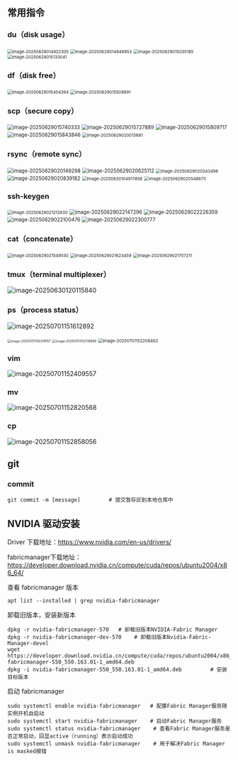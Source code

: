 ## 常用指令

### du（disk usage）

<img src="assets/image-20250629014922305.png" alt="image-20250629014922305" style="zoom:67%;" /> 

<img src="assets/image-20250629014949953.png" alt="image-20250629014949953" style="zoom:67%;" /> 

<img src="assets/image-20250629015035185.png" alt="image-20250629015035185" style="zoom:67%;" /> 

<img src="assets/image-20250629015133041.png" alt="image-20250629015133041" style="zoom:67%;" />  

### df（disk free）

<img src="assets/image-20250629015454394.png" alt="image-20250629015454394" style="zoom:67%;" /> 

<img src="assets/image-20250629015509891.png" alt="image-20250629015509891" style="zoom:67%;" /> 

### scp（secure copy）

<img src="assets/image-20250629015740333.png" alt="image-20250629015740333" style="zoom:80%;" /> 

<img src="assets/image-20250629015727889.png" alt="image-20250629015727889" style="zoom:80%;" /> 

<img src="assets/image-20250629015809717.png" alt="image-20250629015809717" style="zoom:80%;" /> 

<img src="assets/image-20250629015843846.png" alt="image-20250629015843846" style="zoom:80%;" /> 

<img src="assets/image-20250629020013881.png" alt="image-20250629020013881" style="zoom:67%;" /> 

### rsync（remote sync）

<img src="assets/image-20250629020149298.png" alt="image-20250629020149298" style="zoom:80%;" /> 

<img src="assets/image-20250629020625112.png" alt="image-20250629020625112" style="zoom:80%;" />  

<img src="assets/image-20250629020343498.png" alt="image-20250629020343498" style="zoom:67%;" /> 

<img src="assets/image-20250629020839182.png" alt="image-20250629020839182" style="zoom:80%;" />  

<img src="assets/image-20250630104917858.png" alt="image-20250630104917858" style="zoom:67%;" /> 

<img src="assets/image-20250629020548673.png" alt="image-20250629020548673" style="zoom: 67%;" />  

### ssh-keygen

<img src="assets/image-20250629021212630.png" alt="image-20250629021212630" style="zoom:67%;" /> 

<img src="assets/image-20250629022147296.png" alt="image-20250629022147296" style="zoom: 80%;" /> 

<img src="assets/image-20250629022226359.png" alt="image-20250629022226359" style="zoom:80%;" />  

<img src="assets/image-20250629022100476.png" alt="image-20250629022100476" style="zoom:80%;" /> 

<img src="assets/image-20250629022300777.png" alt="image-20250629022300777" style="zoom:80%;" /> 

 

### cat（concatenate）

<img src="assets/image-20250629021549530.png" alt="image-20250629021549530" style="zoom:67%;" /> 

<img src="assets/image-20250629021623459.png" alt="image-20250629021623459" style="zoom:67%;" /> 

<img src="assets/image-20250629021707211.png" alt="image-20250629021707211" style="zoom:67%;" /> 

### tmux（terminal multiplexer）

![image-20250630120115840](assets/image-20250630120115840.png)  

### ps（process status）

![image-20250701151612892](assets/image-20250701151612892.png)

<img src="assets/image-20250701150319157.png" alt="image-20250701150319157" style="zoom:50%;" /> 

<img src="assets/image-20250701152138669.png" alt="image-20250701152138669" style="zoom:50%;" /> 

<img src="assets/image-20250701152208462.png" alt="image-20250701152208462" style="zoom:67%;" /> 

### vim

![image-20250701152409557](assets/image-20250701152409557.png) 

### mv

![image-20250701152820568](assets/image-20250701152820568.png) 

### cp

![image-20250701152858056](assets/image-20250701152858056.png)

## git

### commit

```
git commit -m [message]			# 提交暂存区到本地仓库中
```



## NVIDIA 驱动安装

Driver 下载地址：https://www.nvidia.com/en-us/drivers/

fabricmanager下载地址：https://developer.download.nvidia.cn/compute/cuda/repos/ubuntu2004/x86_64/

查看 fabricmanager 版本

```
apt list --installed | grep nvidia-fabricmanager
```

卸载旧版本，安装新版本

```
dpkg -r nvidia-fabricmanager-570   # 卸载旧版本NVIDIA-Fabric Manager
dpkg -r nvidia-fabricmanager-dev-570    # 卸载旧版本Nvidia-Fabric-Manager-devel
wget https://developer.download.nvidia.cn/compute/cuda/repos/ubuntu2004/x86_64/nvidia-fabricmanager-550_550.163.01-1_amd64.deb
dpkg -i nvidia-fabricmanager-550_550.163.01-1_amd64.deb			# 安装目标版本
```

启动 fabricmanager

```
sudo systemctl enable nvidia-fabricmanager   # 配置Fabric Manager服务随实例开机自启动
sudo systemctl start nvidia-fabricmanager    # 启动Fabric Manager服务
sudo systemctl status nvidia-fabricmanager    # 查看Fabric Manager服务是否正常启动，回显active（running）表示启动成功
sudo systemctl unmask nvidia-fabricmanager    # 用于解决Fabric Manager is masked报错
```

